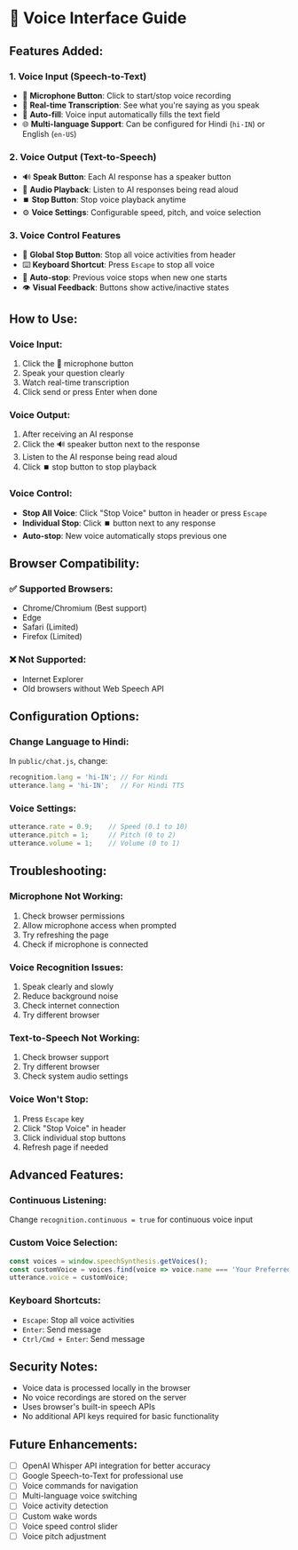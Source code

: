 # 🎤 Voice Interface Guide

## Features Added:

### 1. **Voice Input (Speech-to-Text)**
- 🎤 **Microphone Button**: Click to start/stop voice recording
- 🎯 **Real-time Transcription**: See what you're saying as you speak
- 🔄 **Auto-fill**: Voice input automatically fills the text field
- 🌐 **Multi-language Support**: Can be configured for Hindi (`hi-IN`) or English (`en-US`)

### 2. **Voice Output (Text-to-Speech)**
- 🔊 **Speak Button**: Each AI response has a speaker button
- 🎵 **Audio Playback**: Listen to AI responses being read aloud
- ⏹️ **Stop Button**: Stop voice playback anytime
- ⚙️ **Voice Settings**: Configurable speed, pitch, and voice selection

### 3. **Voice Control Features**
- 🛑 **Global Stop Button**: Stop all voice activities from header
- ⌨️ **Keyboard Shortcut**: Press `Escape` to stop all voice
- 🔄 **Auto-stop**: Previous voice stops when new one starts
- 👁️ **Visual Feedback**: Buttons show active/inactive states

## How to Use:

### **Voice Input:**
1. Click the 🎤 microphone button
2. Speak your question clearly
3. Watch real-time transcription
4. Click send or press Enter when done

### **Voice Output:**
1. After receiving an AI response
2. Click the 🔊 speaker button next to the response
3. Listen to the AI response being read aloud
4. Click ⏹️ stop button to stop playback

### **Voice Control:**
- **Stop All Voice**: Click "Stop Voice" button in header or press `Escape`
- **Individual Stop**: Click ⏹️ button next to any response
- **Auto-stop**: New voice automatically stops previous one

## Browser Compatibility:

### ✅ **Supported Browsers:**
- Chrome/Chromium (Best support)
- Edge
- Safari (Limited)
- Firefox (Limited)

### ❌ **Not Supported:**
- Internet Explorer
- Old browsers without Web Speech API

## Configuration Options:

### **Change Language to Hindi:**
In `public/chat.js`, change:
```javascript
recognition.lang = 'hi-IN'; // For Hindi
utterance.lang = 'hi-IN';   // For Hindi TTS
```

### **Voice Settings:**
```javascript
utterance.rate = 0.9;    // Speed (0.1 to 10)
utterance.pitch = 1;     // Pitch (0 to 2)
utterance.volume = 1;    // Volume (0 to 1)
```

## Troubleshooting:

### **Microphone Not Working:**
1. Check browser permissions
2. Allow microphone access when prompted
3. Try refreshing the page
4. Check if microphone is connected

### **Voice Recognition Issues:**
1. Speak clearly and slowly
2. Reduce background noise
3. Check internet connection
4. Try different browser

### **Text-to-Speech Not Working:**
1. Check browser support
2. Try different browser
3. Check system audio settings

### **Voice Won't Stop:**
1. Press `Escape` key
2. Click "Stop Voice" in header
3. Click individual stop buttons
4. Refresh page if needed

## Advanced Features:

### **Continuous Listening:**
Change `recognition.continuous = true` for continuous voice input

### **Custom Voice Selection:**
```javascript
const voices = window.speechSynthesis.getVoices();
const customVoice = voices.find(voice => voice.name === 'Your Preferred Voice');
utterance.voice = customVoice;
```

### **Keyboard Shortcuts:**
- `Escape`: Stop all voice activities
- `Enter`: Send message
- `Ctrl/Cmd + Enter`: Send message

## Security Notes:
- Voice data is processed locally in the browser
- No voice recordings are stored on the server
- Uses browser's built-in speech APIs
- No additional API keys required for basic functionality

## Future Enhancements:
- [ ] OpenAI Whisper API integration for better accuracy
- [ ] Google Speech-to-Text for professional use
- [ ] Voice commands for navigation
- [ ] Multi-language voice switching
- [ ] Voice activity detection
- [ ] Custom wake words
- [ ] Voice speed control slider
- [ ] Voice pitch adjustment
